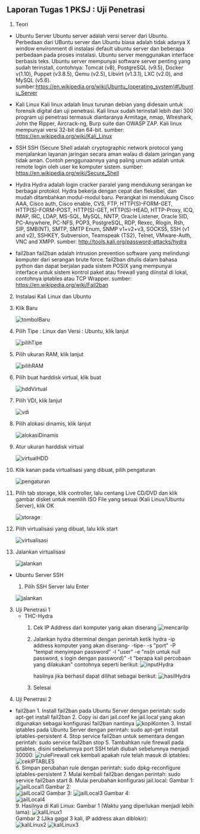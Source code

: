 Laporan Tugas 1 PKSJ : Uji Penetrasi
------------------------------------

1. Teori
 * Ubuntu Server
        Ubuntu server adalah versi server dari Ubuntu. Perbedaan dari UBuntu server dan Ubuntu biasa adalah tidak adanya X window environment di instalasi default ubuntu server dan beberapa perbedaan pada proses instalasi. Ubuntu server menggunakan interface berbasis teks. Ubuntu server mempunyai software server penting yang sudah terinstall, contohnya: Tomcat (v8), PostgreSQL (v9.5), Docker v(1.10), Puppet (v3.8.5), Qemu (v2.5), Libvirt (v1.3.1), LXC (v2.0), and MySQL (v5.6). sumber:https://en.wikipedia.org/wiki/Ubuntu_(operating_system)#Ubuntu_Server
 
 * Kali Linux
        Kali linux adalah linux turunan debian yang didesain untuk forensik digital dan uji penetrasi. Kali linux sudah terinstall lebih dari 300 program uji penetrasi termasuk diantaranya Armitage, nmap, WIreshark, John the Ripper, Aircrack-ng, Burp suite dan OWASP ZAP. Kali linux mempunyai versi 32-bit dan 64-bit. sumber: https://en.wikipedia.org/wiki/Kali_Linux
 
 * SSH
        SSH (Secure Shell adalah cryptographic network protocol yang menjalankan layanan jaringan secara aman walau di dalam jaringan yang tidak aman. Contoh penggunaannya yang paling umum adalah untuk remote login oleh user ke komputer sistem. sumber: https://en.wikipedia.org/wiki/Secure_Shell
 
 * Hydra
        Hydra adalah login cracker paralel yang mendukung serangan ke berbagai protokol. Hydra bekerja dengan cepat dan fleksibel, dan mudah ditambahkan modul-modul baru. Perangkat ini mendukung Cisco AAA, Cisco auth, Cisco enable, CVS, FTP, HTTP(S)-FORM-GET, HTTP(S)-FORM-POST, HTTP(S)-GET, HTTP(S)-HEAD, HTTP-Proxy, ICQ, IMAP, IRC, LDAP, MS-SQL, MySQL, NNTP, Oracle Listener, Oracle SID, PC-Anywhere, PC-NFS, POP3, PostgreSQL, RDP, Rexec, Rlogin, Rsh, SIP, SMB(NT), SMTP, SMTP Enum, SNMP v1+v2+v3, SOCKS5, SSH (v1 and v2), SSHKEY, Subversion, Teamspeak (TS2), Telnet, VMware-Auth, VNC and XMPP. sumber: http://tools.kali.org/password-attacks/hydra
    
 * fail2ban
        fail2ban adalah intrusion prevention software yang melindungi komputer dari serangan brute force. fail2ban ditulis dalam bahasa python dan dapat berjalan pada sistem POSIX yang mempunyai interface untuk sistem kontrol paket atau firewall yang diinstal di lokal, contohnya iptables atau TCP Wrapper. sumber: https://en.wikipedia.org/wiki/Fail2ban
 
2. Instalasi Kali Linux dan Ubuntu
  1. Klik Baru
        
        ![tombolBaru](https://github.com/atmazzerexe/PKSJ-PojokKhilaf/blob/master/Gambar/1.png "tombol baru")
  2. Pilih Tipe : Linux dan Versi : Ubuntu, klik lanjut
        
        ![pilihTipe](https://github.com/atmazzerexe/PKSJ-PojokKhilaf/blob/master/Gambar/2.png "pilih tipe")
  3. Pilih ukuran RAM, klik lanjut
        
        ![pilihRAM](https://github.com/atmazzerexe/PKSJ-PojokKhilaf/blob/master/Gambar/3.png "pilih RAM")
  4. Pilih buat harddisk virtual, klik buat
        
        ![hddVirtual](https://github.com/atmazzerexe/PKSJ-PojokKhilaf/blob/master/Gambar/4.png "hdd virtual")
  5. Pilih VDI, klik lanjut
        
        ![vdi](https://github.com/atmazzerexe/PKSJ-PojokKhilaf/blob/master/Gambar/5.png "vdi")
  6. Pilih alokasi dinamis, klik lanjut
        
        ![alokasiDinamis](https://github.com/atmazzerexe/PKSJ-PojokKhilaf/blob/master/Gambar/6.png "alokasi dinamis")
  7. Atur ukuran harddisk virtual
        
        ![virtualHDD](https://github.com/atmazzerexe/PKSJ-PojokKhilaf/blob/master/Gambar/7.png "virtual hdd")
  8. Klik kanan pada virtualisasi yang dibuat, pilih pengaturan
        
        ![pengaturan](https://github.com/atmazzerexe/PKSJ-PojokKhilaf/blob/master/Gambar/9.png "pengaturan")
  9. Pilih tab storage, klik controller, lalu centang Live CD/DVD dan klik gambar disket untuk memilih ISO File yang sesuai (Kali Linux/Ubuntu Server), klik OK
        
        ![storage](https://github.com/atmazzerexe/PKSJ-PojokKhilaf/blob/master/Gambar/10.png "storage")
  10. Pilih virtualisasi yang dibuat, lalu klik start
        
        ![virtualisasi](https://github.com/atmazzerexe/PKSJ-PojokKhilaf/blob/master/Gambar/11.png "virtualisasi")
  11. Jalankan virtualisasi
        
        ![jalankan](https://github.com/atmazzerexe/PKSJ-PojokKhilaf/blob/master/Gambar/8.png "jalankan")

  * Ubuntu Server SSH
      1. Pilih SSH Server lalu Enter
      
      ![jalankan](https://github.com/atmazzerexe/PKSJ-PojokKhilaf/blob/master/Gambar/2016-09-24_22-34-41.png "jalankan")
3. Uji Penetrasi 1
    * THC-Hydra
      1. Cek IP Address dari komputer yang akan diserang
            ![mencariIp](https://github.com/atmazzerexe/PKSJ-PojokKhilaf/blob/master/Gambar/ipaddress.PNG "Ip Address")
      2. Jalankan hydra diterminal dengan perintah
            ketik hydra -ip address komputer yang akan diserang- -tipe- -s "port" -P "tempat menyimpan password" -l "user" -e "ns(n untuk null password, s login dengan password)" -t "berapa kali percobaan yang dilakukan"
            contohnya seperti berikut:
            ![inputHydra](https://github.com/atmazzerexe/PKSJ-PojokKhilaf/blob/master/Gambar/2016-09-24_21-50-23.png "Input Hydra")
            
            hasilnya jika berhasil dapat dilihat sebagai berikut:
            ![hasilHydra](https://github.com/atmazzerexe/PKSJ-PojokKhilaf/blob/master/Gambar/2016-09-24_21-53-13.png "Hasil Hydra")
            
      3. Selesai
4. Uji Penetrasi 2
  * fail2ban
        1. Install fail2ban pada Ubuntu Server dengan perintah:
        sudo apt-get install fail2ban
        2. Copy isi dari jail.conf ke jail.local yang akan digunakan sebagai konfigurasi fail2ban nantinya
        ![kopiKonten](https://github.com/atmazzerexe/PKSJ-PojokKhilaf/blob/master/Gambar/2016-09-25_16-16-03.png "Copy isi jail.conf")
        3. Install iptables pada Ubuntu Server dengan perintah:
        sudo apt-get install iptables-persistent
        4. Stop service fail2ban untuk sementara dengan perintah:
        sudo service fail2ban stop
        5. Tambahkan rule firewall pada iptables. disini sebelumnya port SSH telah diubah sebelumnya menjadi 30000:
        ![ruleFirewall](https://github.com/atmazzerexe/PKSJ-PojokKhilaf/blob/master/Gambar/2016-09-25_16-05-52.png "Add rule firewall")
        cek kembali apakah rule telah masuk di iptables:
        ![cekIPTABLES](https://github.com/atmazzerexe/PKSJ-PojokKhilaf/blob/master/Gambar/2016-09-25_16-06-29.png "Cek hasil iptables")    
        6. Simpan perubahan rule dengan perintah:
        sudo dpkg-reconfigure iptables-persistent
        7. Mulai kembali fail2ban dengan perintah:
        sudo service fail2ban start
        8. Mulai perubahan konfigurasi jail.local:
        Gambar 1:
        ![jailLocal1](https://github.com/atmazzerexe/PKSJ-PojokKhilaf/blob/master/Gambar/2016-09-26_20-03-41.png "jail.local 1")
        Gambar 2:    
        ![jailLocal2](https://github.com/atmazzerexe/PKSJ-PojokKhilaf/blob/master/Gambar/2016-09-25_16-31-07.png "jail.local 2")
        Gambar 3:
        ![jailLocal3](https://github.com/atmazzerexe/PKSJ-PojokKhilaf/blob/master/Gambar/2016-09-25_16-23-08.png "jail.local 3")
        Gambar 4:    
        ![jailLocal4](https://github.com/atmazzerexe/PKSJ-PojokKhilaf/blob/master/Gambar/2016-09-25_16-21-03.png "jail.local 4")   
        9. Hasilnya di Kali Linux:
        Gambar 1 (Waktu yang diperlukan menjadi lebih lama):
        ![kaliLinux1](https://github.com/atmazzerexe/PKSJ-PojokKhilaf/blob/master/Gambar/2016-09-25_17-37-43.png "Hasil di Kali Linux 1")        
        Gambar 2 (Jika gagal 3 kali, IP address akan diblokir):    
        ![kaliLinux2](https://github.com/atmazzerexe/PKSJ-PojokKhilaf/blob/master/Gambar/2016-09-25_18-48-26.png "Hasil di Kali Linux 2")
        ![kaliLinux3](https://github.com/atmazzerexe/PKSJ-PojokKhilaf/blob/master/Gambar/2016-09-25_18-49-07.png "Hasil di Kali Linux 3")
